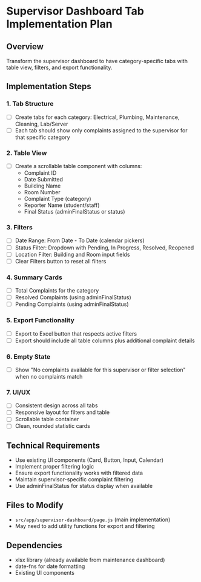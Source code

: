 # Supervisor Dashboard Tab Implementation Plan

## Overview
Transform the supervisor dashboard to have category-specific tabs with table view, filters, and export functionality.

## Implementation Steps

### 1. Tab Structure
- [ ] Create tabs for each category: Electrical, Plumbing, Maintenance, Cleaning, Lab/Server
- [ ] Each tab should show only complaints assigned to the supervisor for that specific category

### 2. Table View
- [ ] Create a scrollable table component with columns:
  - Complaint ID
  - Date Submitted
  - Building Name
  - Room Number
  - Complaint Type (category)
  - Reporter Name (student/staff)
  - Final Status (adminFinalStatus or status)

### 3. Filters
- [ ] Date Range: From Date - To Date (calendar pickers)
- [ ] Status Filter: Dropdown with Pending, In Progress, Resolved, Reopened
- [ ] Location Filter: Building and Room input fields
- [ ] Clear Filters button to reset all filters

### 4. Summary Cards
- [ ] Total Complaints for the category
- [ ] Resolved Complaints (using adminFinalStatus)
- [ ] Pending Complaints (using adminFinalStatus)

### 5. Export Functionality
- [ ] Export to Excel button that respects active filters
- [ ] Export should include all table columns plus additional complaint details

### 6. Empty State
- [ ] Show "No complaints available for this supervisor or filter selection" when no complaints match

### 7. UI/UX
- [ ] Consistent design across all tabs
- [ ] Responsive layout for filters and table
- [ ] Scrollable table container
- [ ] Clean, rounded statistic cards

## Technical Requirements
- Use existing UI components (Card, Button, Input, Calendar)
- Implement proper filtering logic
- Ensure export functionality works with filtered data
- Maintain supervisor-specific complaint filtering
- Use adminFinalStatus for status display when available

## Files to Modify
- `src/app/supervisor-dashboard/page.js` (main implementation)
- May need to add utility functions for export and filtering

## Dependencies
- xlsx library (already available from maintenance dashboard)
- date-fns for date formatting
- Existing UI components
